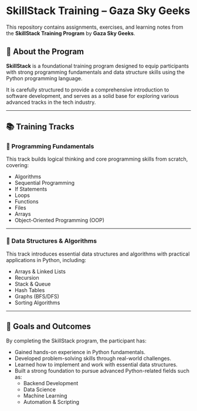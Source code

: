 # SkillStack Training – Gaza Sky Geeks

This repository contains assignments, exercises, and learning notes from the **SkillStack Training Program** by **Gaza Sky Geeks**.

## 🧠 About the Program

**SkillStack** is a foundational training program designed to equip participants with strong programming fundamentals and data structure skills using the Python programming language.

It is carefully structured to provide a comprehensive introduction to software development, and serves as a solid base for exploring various advanced tracks in the tech industry.

---

## 📚 Training Tracks

### 🔹 Programming Fundamentals

This track builds logical thinking and core programming skills from scratch, covering:

- Algorithms
- Sequential Programming
- If Statements
- Loops
- Functions
- Files
- Arrays
- Object-Oriented Programming (OOP)

---

### 🔹 Data Structures & Algorithms

This track introduces essential data structures and algorithms with practical applications in Python, including:

- Arrays & Linked Lists
- Recursion
- Stack & Queue
- Hash Tables
- Graphs (BFS/DFS)
- Sorting Algorithms

---

## 🎯 Goals and Outcomes

By completing the SkillStack program, the participant has:

- Gained hands-on experience in Python fundamentals.
- Developed problem-solving skills through real-world challenges.
- Learned how to implement and work with essential data structures.
- Built a strong foundation to pursue advanced Python-related fields such as:
  - Backend Development
  - Data Science
  - Machine Learning
  - Automation & Scripting
